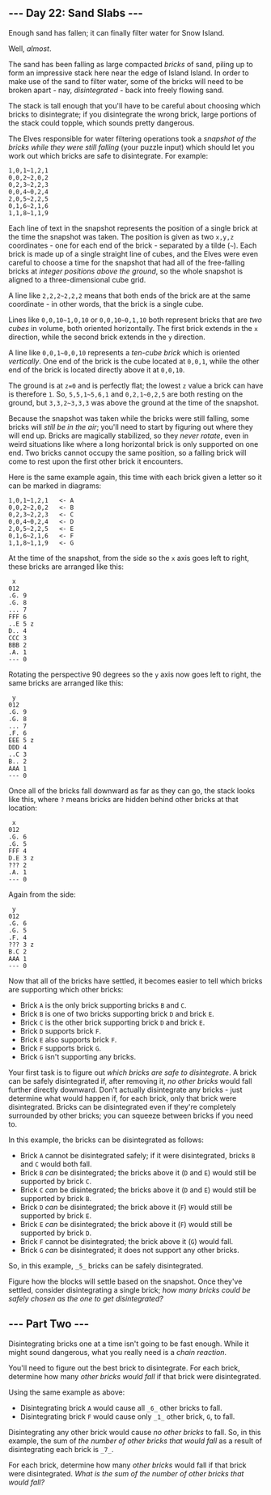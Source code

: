 \--- Day 22: Sand Slabs ---
---------------------------

Enough sand has fallen; it can finally filter water for Snow Island.

Well, _almost_.

The sand has been falling as large compacted _bricks_ of sand, piling up to form an impressive stack here near the edge of Island Island. In order to make use of the sand to filter water, some of the bricks will need to be broken apart - nay, _disintegrated_ - back into freely flowing sand.

The stack is tall enough that you'll have to be careful about choosing which bricks to disintegrate; if you disintegrate the wrong brick, large portions of the stack could topple, which sounds pretty dangerous.

The Elves responsible for water filtering operations took a _snapshot of the bricks while they were still falling_ (your puzzle input) which should let you work out which bricks are safe to disintegrate. For example:

    1,0,1~1,2,1
    0,0,2~2,0,2
    0,2,3~2,2,3
    0,0,4~0,2,4
    2,0,5~2,2,5
    0,1,6~2,1,6
    1,1,8~1,1,9
    

Each line of text in the snapshot represents the position of a single brick at the time the snapshot was taken. The position is given as two `x,y,z` coordinates - one for each end of the brick - separated by a tilde (`~`). Each brick is made up of a single straight line of cubes, and the Elves were even careful to choose a time for the snapshot that had all of the free-falling bricks at _integer positions above the ground_, so the whole snapshot is aligned to a three-dimensional cube grid.

A line like `2,2,2~2,2,2` means that both ends of the brick are at the same coordinate - in other words, that the brick is a single cube.

Lines like `0,0,10~1,0,10` or `0,0,10~0,1,10` both represent bricks that are _two cubes_ in volume, both oriented horizontally. The first brick extends in the `x` direction, while the second brick extends in the `y` direction.

A line like `0,0,1~0,0,10` represents a _ten-cube brick_ which is oriented _vertically_. One end of the brick is the cube located at `0,0,1`, while the other end of the brick is located directly above it at `0,0,10`.

The ground is at `z=0` and is perfectly flat; the lowest `z` value a brick can have is therefore `1`. So, `5,5,1~5,6,1` and `0,2,1~0,2,5` are both resting on the ground, but `3,3,2~3,3,3` was above the ground at the time of the snapshot.

Because the snapshot was taken while the bricks were still falling, some bricks will _still be in the air_; you'll need to start by figuring out where they will end up. Bricks are magically stabilized, so they _never rotate_, even in weird situations like where a long horizontal brick is only supported on one end. Two bricks cannot occupy the same position, so a falling brick will come to rest upon the first other brick it encounters.

Here is the same example again, this time with each brick given a letter so it can be marked in diagrams:

    1,0,1~1,2,1   <- A
    0,0,2~2,0,2   <- B
    0,2,3~2,2,3   <- C
    0,0,4~0,2,4   <- D
    2,0,5~2,2,5   <- E
    0,1,6~2,1,6   <- F
    1,1,8~1,1,9   <- G
    

At the time of the snapshot, from the side so the `x` axis goes left to right, these bricks are arranged like this:

     x
    012
    .G. 9
    .G. 8
    ... 7
    FFF 6
    ..E 5 z
    D.. 4
    CCC 3
    BBB 2
    .A. 1
    --- 0
    

Rotating the perspective 90 degrees so the `y` axis now goes left to right, the same bricks are arranged like this:

     y
    012
    .G. 9
    .G. 8
    ... 7
    .F. 6
    EEE 5 z
    DDD 4
    ..C 3
    B.. 2
    AAA 1
    --- 0
    

Once all of the bricks fall downward as far as they can go, the stack looks like this, where `?` means bricks are hidden behind other bricks at that location:

     x
    012
    .G. 6
    .G. 5
    FFF 4
    D.E 3 z
    ??? 2
    .A. 1
    --- 0
    

Again from the side:

     y
    012
    .G. 6
    .G. 5
    .F. 4
    ??? 3 z
    B.C 2
    AAA 1
    --- 0
    

Now that all of the bricks have settled, it becomes easier to tell which bricks are supporting which other bricks:

*   Brick `A` is the only brick supporting bricks `B` and `C`.
*   Brick `B` is one of two bricks supporting brick `D` and brick `E`.
*   Brick `C` is the other brick supporting brick `D` and brick `E`.
*   Brick `D` supports brick `F`.
*   Brick `E` also supports brick `F`.
*   Brick `F` supports brick `G`.
*   Brick `G` isn't supporting any bricks.

Your first task is to figure out _which bricks are safe to disintegrate_. A brick can be safely disintegrated if, after removing it, _no other bricks_ would fall further directly downward. Don't actually disintegrate any bricks - just determine what would happen if, for each brick, only that brick were disintegrated. Bricks can be disintegrated even if they're completely surrounded by other bricks; you can squeeze between bricks if you need to.

In this example, the bricks can be disintegrated as follows:

*   Brick `A` cannot be disintegrated safely; if it were disintegrated, bricks `B` and `C` would both fall.
*   Brick `B` _can_ be disintegrated; the bricks above it (`D` and `E`) would still be supported by brick `C`.
*   Brick `C` _can_ be disintegrated; the bricks above it (`D` and `E`) would still be supported by brick `B`.
*   Brick `D` _can_ be disintegrated; the brick above it (`F`) would still be supported by brick `E`.
*   Brick `E` _can_ be disintegrated; the brick above it (`F`) would still be supported by brick `D`.
*   Brick `F` cannot be disintegrated; the brick above it (`G`) would fall.
*   Brick `G` _can_ be disintegrated; it does not support any other bricks.

So, in this example, `_5_` bricks can be safely disintegrated.

Figure how the blocks will settle based on the snapshot. Once they've settled, consider disintegrating a single brick; _how many bricks could be safely chosen as the one to get disintegrated?_

\--- Part Two ---
-----------------

Disintegrating bricks one at a time isn't going to be fast enough. While it might sound dangerous, what you really need is a _chain reaction_.

You'll need to figure out the best brick to disintegrate. For each brick, determine how many _other bricks would fall_ if that brick were disintegrated.

Using the same example as above:

*   Disintegrating brick `A` would cause all `_6_` other bricks to fall.
*   Disintegrating brick `F` would cause only `_1_` other brick, `G`, to fall.

Disintegrating any other brick would cause _no other bricks_ to fall. So, in this example, the sum of _the number of other bricks that would fall_ as a result of disintegrating each brick is `_7_`.

For each brick, determine how many _other bricks_ would fall if that brick were disintegrated. _What is the sum of the number of other bricks that would fall?_